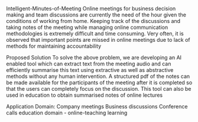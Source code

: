 Intelligent-Minutes-of-Meeting
Online meetings for business decision making and team discussions are currently the need of the hour given the conditions of working from home. Keeping track of the discussions and taking notes of the meeting while managing online communication methodologies is extremely difficult and time consuming. Very often, it is observed that important points are missed in online meetings due to lack of methods for maintaining accountability

Proposed Solution
To solve the above problem, we are developing an AI enabled tool which can extract text from the meeting audio and can efficiently summarise this text using extractive as well as abstractive methods without any human intervention. A structured pdf of the notes can be made available for the participants of the meeting after it is completed so that the users can completely focus on the discussion. This tool can also be used in education to obtain summarised notes of online lectures

Application Domain:
Company meetings
Business discussions
Conference calls
education domain - online-teaching learning
